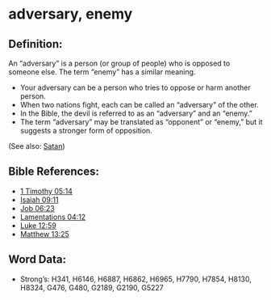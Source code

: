 # adversary, enemy

## Definition:

An “adversary” is a person (or group of people) who is opposed to someone else. The term “enemy” has a similar meaning.

* Your adversary can be a person who tries to oppose or harm another person.
* When two nations fight, each can be called an “adversary” of the other.
* In the Bible, the devil is referred to as an “adversary” and an “enemy.”
* The term “adversary” may be translated as “opponent” or “enemy,” but it suggests a stronger form of opposition.

(See also: [Satan](../kt/satan.md))

## Bible References:

* [1 Timothy 05:14](rc://en/tn/help/1ti/05/14)
* [Isaiah 09:11](rc://en/tn/help/isa/09/11)
* [Job 06:23](rc://en/tn/help/job/06/23)
* [Lamentations 04:12](rc://en/tn/help/lam/04/12)
* [Luke 12:59](rc://en/tn/help/luk/12/59)
* [Matthew 13:25](rc://en/tn/help/mat/13/25)

## Word Data:

* Strong’s: H341, H6146, H6887, H6862, H6965, H7790, H7854, H8130, H8324, G476, G480, G2189, G2190, G5227
